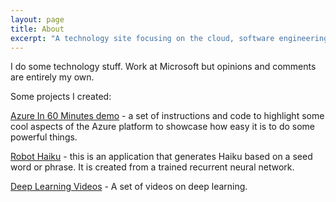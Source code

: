 ```yaml
---
layout: page
title: About
excerpt: "A technology site focusing on the cloud, software engineering, big data and machine learning."
---
```

I do some technology stuff. Work at Microsoft but opinions and comments are entirely my own.

Some projects I created:

[Azure In 60 Minutes demo](https://github.com/johndehavilland/azureinanhour) - a set of instructions and code to highlight some cool aspects of the Azure platform to showcase how easy it is to do some powerful things.

[Robot Haiku](http://robothaiku.me/) - this is an application that generates Haiku based on a seed word or phrase. It is created from a trained recurrent neural network.

[Deep Learning Videos](https://www.johndehavilland.com/blog/2018/02/17/getting-started-with-deep-learning.html) - A set of videos on deep learning.
